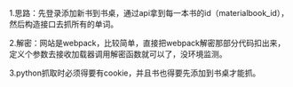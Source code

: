 1.思路：先登录添加新书到书桌，通过api拿到每一本书的id（materialbook_id），然后构造接口去抓所有的单词。

2.解密：网站是webpack，比较简单，直接把webpack解密那部分代码扣出来，定义个参数去接收加载器调用解密函数就可以了，没环境监测。

3.python抓取时必须得要有cookie，并且书也得要先添加到书桌才能抓。
